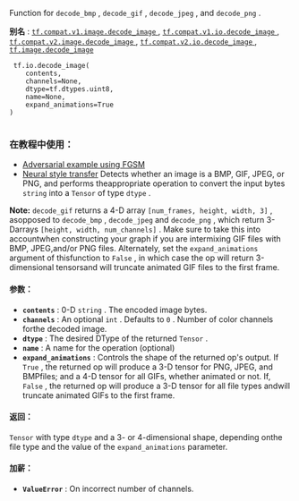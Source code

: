Function for  `decode_bmp` ,  `decode_gif` ,  `decode_jpeg` , and  `decode_png` .

**别名** : [ `tf.compat.v1.image.decode_image` ](/api_docs/python/tf/io/decode_image), [ `tf.compat.v1.io.decode_image` ](/api_docs/python/tf/io/decode_image), [ `tf.compat.v2.image.decode_image` ](/api_docs/python/tf/io/decode_image), [ `tf.compat.v2.io.decode_image` ](/api_docs/python/tf/io/decode_image), [ `tf.image.decode_image` ](/api_docs/python/tf/io/decode_image)

```
 tf.io.decode_image(
    contents,
    channels=None,
    dtype=tf.dtypes.uint8,
    name=None,
    expand_animations=True
)
 
```

### 在教程中使用：
- [Adversarial example using FGSM](https://tensorflow.google.cn/tutorials/generative/adversarial_fgsm)
- [Neural style transfer](https://tensorflow.google.cn/tutorials/generative/style_transfer)
Detects whether an image is a BMP, GIF, JPEG, or PNG, and performs theappropriate operation to convert the input bytes  `string`  into a  `Tensor` of type  `dtype` .


**Note:**   `decode_gif`  returns a 4-D array  `[num_frames, height, width, 3]` , asopposed to  `decode_bmp` ,  `decode_jpeg`  and  `decode_png` , which return 3-Darrays  `[height, width, num_channels]` . Make sure to take this into accountwhen constructing your graph if you are intermixing GIF files with BMP, JPEG,and/or PNG files. Alternately, set the  `expand_animations`  argument of thisfunction to  `False` , in which case the op will return 3-dimensional tensorsand will truncate animated GIF files to the first frame.


#### 参数：
- **`contents`** : 0-D  `string` . The encoded image bytes.
- **`channels`** : An optional  `int` . Defaults to  `0` . Number of color channels forthe decoded image.
- **`dtype`** : The desired DType of the returned  `Tensor` .
- **`name`** : A name for the operation (optional)
- **`expand_animations`** : Controls the shape of the returned op's output. If `True` , the returned op will produce a 3-D tensor for PNG, JPEG, and BMPfiles; and a 4-D tensor for all GIFs, whether animated or not. If, `False` , the returned op will produce a 3-D tensor for all file types andwill truncate animated GIFs to the first frame.


#### 返回：
 `Tensor`  with type  `dtype`  and a 3- or 4-dimensional shape, depending onthe file type and the value of the  `expand_animations`  parameter.

#### 加薪：
- **`ValueError`** : On incorrect number of channels.
